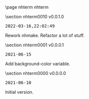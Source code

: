 \page nhterm nhterm

<div style="max-width:700px;">

\section nhterm0010 v0.0.1.0

<pre>
2022-03-16,22:02:49
</pre>

 Rework nhmake. Refactor a lot of stuff.



\section nhterm0001 v0.0.0.1

<pre>
2021-06-15
</pre>

 Add background-color variable.



\section nhterm0000 v0.0.0.0

<pre>
2021-06-10
</pre>

 Initial version.



</div>